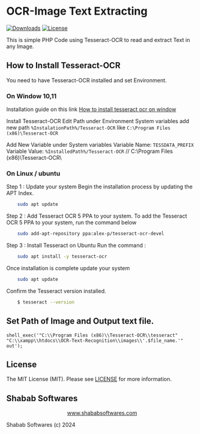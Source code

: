 # OCR-Image Text Extracting

[![Downloads](https://poser.pugx.org/ShababSoftwares/OCR-Text-Recognition/d/total.svg)](https://github.com/ShababSoftwares/OCR-Text-Recognition)
[![License](https://poser.pugx.org/ShababSoftwares/OCR-Text-Recognition/license.svg)](LICENSE.md)

This is simple PHP Code using Tesseract-OCR to read and extract Text in any Image.

## How to Install Tesseract-OCR

You need to have Tesseract-OCR installed and set Environment.
    
### On Window 10,11

Installation guide on this link <a href="https://ironsoftware.com/csharp/ocr/blog/ocr-tools/tesseract-ocr-windows/" target="_blank">How to install tesseract ocr on window</a>

Install Tesseract-OCR 
Edit Path under Environment System variables 
add new path
    `%InstalationPath%/Tesseract-OCR`
like
    `C:\Program Files (x86)\Tesseract-OCR`
    
Add New Variable under System variables
Variable Name: `TESSDATA_PREFIX`
Variable Value: `%InstalledPath%/Tesseract-OCR` // C:\Program Files (x86)\Tesseract-OCR\

### On Linux / ubuntu

Step 1 : Update your system
Begin the installation process by updating the APT Index.
```bash
    sudo apt update
```

Step 2 : Add Tesseract OCR 5 PPA to your system.
To add the Tesseract OCR 5 PPA to your system, run the command below
```bash
    sudo add-apt-repository ppa:alex-p/tesseract-ocr-devel
```
Step 3 : Install Tesseract on Ubuntu
Run the command :
```bash
    sudo apt install -y tesseract-ocr
```
Once installation is complete update your system
```bash
    sudo apt update 
```
Confirm the Tesseract version installed.
```bash
    $ tesseract --version
```

## Set Path of Image and Output text file.

    shell_exec('"C:\\Program Files (x86)\\Tesseract-OCR\\tesseract" "C:\\xampp\\htdocs\\OCR-Text-Recognition\\images\\'.$file_name.'" out');
    
## License

The MIT License (MIT). Please see [LICENSE](LICENSE.md) for more information.

## Shabab Softwares

<p align="center"><a href="https://www.shababsoftwares.com" target="_blank">www.shababsoftwares.com</a></p>

Shabab Softwares (c) 2024